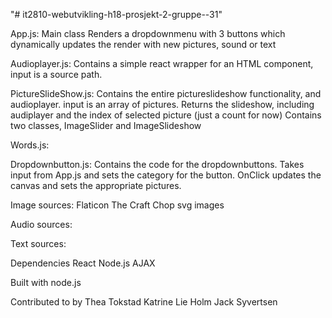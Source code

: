 "# it2810-webutvikling-h18-prosjekt-2-gruppe--31" 

App.js:
Main class
Renders a dropdownmenu with 3 buttons which dynamically updates the render with new pictures, sound or text


Audioplayer.js:
Contains a simple react wrapper for an HTML component, input is a source path.

PictureSlideShow.js:
Contains the entire pictureslideshow functionality, and audioplayer. input is an array of pictures.
Returns the slideshow, including audiplayer and the index of selected picture (just a count for now)
Contains two classes, ImageSlider and ImageSlideshow

Words.js:

Dropdownbutton.js: Contains the code for the dropdownbuttons. Takes input from App.js and sets the category for the button. OnClick updates the canvas and sets the appropriate pictures.

Image sources:
Flaticon
The Craft Chop
svg images

Audio sources:



Text sources:




Dependencies
React
Node.js
AJAX

Built with
node.js

Contributed to by
Thea Tokstad
Katrine Lie Holm
Jack Syvertsen